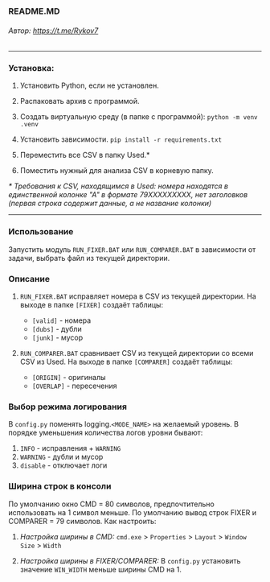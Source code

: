 ### README.MD
###### Автор: https://t.me/Rykov7
***

### Установка:
1. Установить Python, если не установлен.
2. Распаковать архив с программой.
3. Создать виртуальную среду (в папке с программой):
`python -m venv .venv`
4. Установить зависимости.
`pip install -r requirements.txt`

5. Переместить все CSV в папку Used.*
6. Поместить нужный для анализа CSV в корневую папку.

_* Требования к CSV, находящимся в Used: номера находятся в единственной колонке "А" в формате 79XXXXXXXXX, нет заголовков (первая строка содержит данные, а не название колонки)_
***

### Использование
Запустить модуль `RUN_FIXER.BAT` или `RUN_COMPARER.BAT` в зависимости от задачи, выбрать файл из текущей директории.

### Описание
1. `RUN_FIXER.BAT` исправляет номера в CSV из текущей директории. На выходе в папке `[FIXER]` создаёт таблицы:
   * `[valid]` - номера 
   * `[dubs]` - дубли
   * `[junk]` - мусор

2. `RUN_COMPARER.BAT` сравнивает CSV из текущей директории со всеми CSV из Used. На выходе в папке `[COMPARER]` создаёт таблицы:
   * `[ORIGIN]` - оригиналы
   * `[OVERLAP]` - пересечения

### Выбор режима логирования
В `config.py` поменять logging.`<MODE_NAME>` на желаемый уровень.
В порядке уменьшения количества логов уровни бывают:
1. `INFO` - исправления + `WARNING`
2. `WARNING` - дубли и мусор
3. `disable` - отключает логи

### Ширина строк в консоли
По умолчанию окно CMD = 80 символов, предпочтительно использовать на 1 символ меньше.
По умолчанию вывод строк FIXER и COMPARER = 79 символов. Как настроить:

1. _Настройка ширины в CMD:_
`сmd.exe` > `Properties` > `Layout` > `Window Size` > `Width`

2. _Настройка ширины в FIXER/COMPARER:_
В `config.py` установить значение `WIN_WIDTH` меньше ширины CMD на 1.